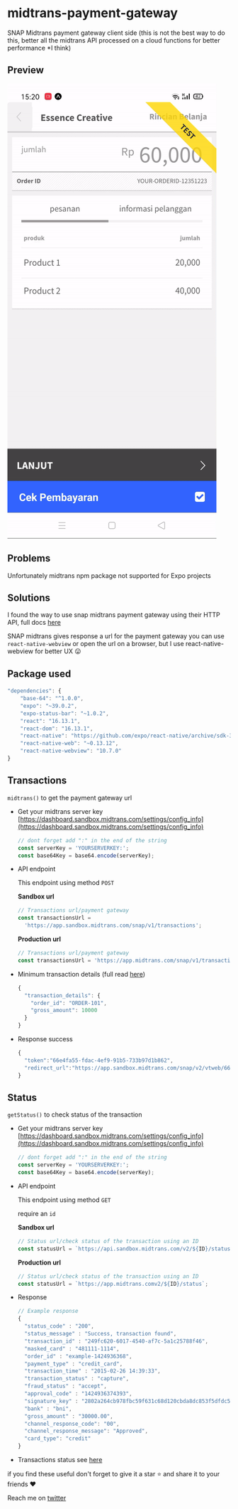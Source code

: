 # midtrans-payment-gateway

SNAP Midtrans payment gateway client side (this is not the best way to do this, better all the midtrans API processed on a cloud functions for better performance \*I think)

## Preview

![../media/midtrans.gif](../media/midtrans.gif)

## Problems

Unfortunately midtrans npm package not supported for Expo projects

## Solutions

I found the way to use snap midtrans payment gateway using their HTTP API, full docs [here](https://api-docs.midtrans.com/)

SNAP midtrans gives response a url for the payment gateway you can use `react-native-webview` or open the url on a browser, but I use react-native-webview for better UX 😛

## Package used

```jsx
"dependencies": {
    "base-64": "^1.0.0",
    "expo": "~39.0.2",
    "expo-status-bar": "~1.0.2",
    "react": "16.13.1",
    "react-dom": "16.13.1",
    "react-native": "https://github.com/expo/react-native/archive/sdk-39.0.4.tar.gz",
    "react-native-web": "~0.13.12",
    "react-native-webview": "10.7.0"
}
```

## Transactions

`midtrans()` to get the payment gateway url

- Get your midtrans server key [https://dashboard.sandbox.midtrans.com/settings/config_info](https://dashboard.sandbox.midtrans.com/settings/config_info)

  ```jsx
  // dont forget add ":" in the end of the string
  const serverKey = 'YOURSERVERKEY:';
  const base64Key = base64.encode(serverKey);
  ```

- API endpoint

  This endpoint using method `POST`

  **Sandbox url**

  ```jsx
  // Transactions url/payment gateway
  const transactionsUrl =
  	'https://app.sandbox.midtrans.com/snap/v1/transactions';
  ```

  **Production url**

  ```jsx
  // Transactions url/payment gateway
  const transactionsUrl = 'https://app.midtrans.com/snap/v1/transactions';
  ```

- Minimum transaction details (full read [here](https://snap-docs.midtrans.com/#request-body-json-parameter))

  ```jsx
  {
    "transaction_details": {
      "order_id": "ORDER-101",
      "gross_amount": 10000
    }
  }
  ```

- Response success

  ```jsx
  {
    "token":"66e4fa55-fdac-4ef9-91b5-733b97d1b862",
    "redirect_url":"https://app.sandbox.midtrans.com/snap/v2/vtweb/66e4fa55-fdac-4ef9-91b5-733b97d1b862"
  }
  ```

## Status

`getStatus()` to check status of the transaction

- Get your midtrans server key [https://dashboard.sandbox.midtrans.com/settings/config_info](https://dashboard.sandbox.midtrans.com/settings/config_info)

  ```jsx
  // dont forget add ":" in the end of the string
  const serverKey = 'YOURSERVERKEY:';
  const base64Key = base64.encode(serverKey);
  ```

- API endpoint

  This endpoint using method `GET`

  require an `id`

  **Sandbox url**

  ```jsx
  // Status url/check status of the transaction using an ID
  const statusUrl = `https://api.sandbox.midtrans.com/v2/${ID}/status`;
  ```

  **Production url**

  ```jsx
  // Status url/check status of the transaction using an ID
  const statusUrl = `https://app.midtrans.comv2/${ID}/status`;
  ```

- Response

  ```jsx
  // Example response
  {
    "status_code" : "200",
    "status_message" : "Success, transaction found",
    "transaction_id" : "249fc620-6017-4540-af7c-5a1c25788f46",
    "masked_card" : "481111-1114",
    "order_id" : "example-1424936368",
    "payment_type" : "credit_card",
    "transaction_time" : "2015-02-26 14:39:33",
    "transaction_status" : "capture",
    "fraud_status" : "accept",
    "approval_code" : "1424936374393",
    "signature_key" : "2802a264cb978fbc59f631c68d120cbda8dc853f5dfdc52301c615cf4f14e7a0b09aa...",
    "bank" : "bni",
    "gross_amount" : "30000.00",
    "channel_response_code": "00",
    "channel_response_message": "Approved",
    "card_type": "credit"
  }
  ```

- Transactions status see [here](https://api-docs.midtrans.com/#transaction-status)

if you find these useful don't forget to give it a star ⭐ and share it to your friends ❤️

Reach me on [twitter](https://twitter.com/kikiding/)
